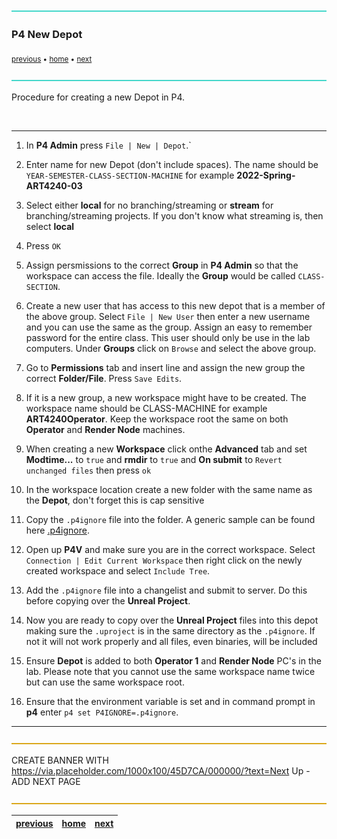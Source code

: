 ![](../images/line3.png)

### P4 New Depot

<sub>[previous](../) • [home](../README.md) • [next](../)</sub>

![](../images/line3.png)

Procedure for creating a new Depot in P4.

<br>

---

1. In **P4 Admin** press `File | New | Depot`.`

2. Enter name for new Depot (don't include spaces). The name should be `YEAR-SEMESTER-CLASS-SECTION-MACHINE` for example **2022-Spring-ART4240-03**

3. Select either **local** for no branching/streaming or **stream** for branching/streaming projects. If you don't know what streaming is, then select **local**

4. Press `OK`

5. Assign persmissions to the correct **Group** in **P4 Admin** so that the workspace can access the file. Ideally the **Group** would be called `CLASS-SECTION`.

6. Create a new user that has access to this new depot that is a member of the above group.  Select `File | New User` then enter a new username and you can use the same as the group. Assign an easy to remember password for the entire class. This user should only be use in the lab computers. Under **Groups** click on `Browse` and select the above group.

7. Go to **Permissions** tab and insert line and assign the new group the correct **Folder/File**. Press `Save Edits`.

8. If it is a new group, a new workspace might have to be created. The workspace name should be CLASS-MACHINE for example **ART4240Operator**. Keep the workspace root the same on both **Operator** and **Render Node** machines.

9. When creating a new **Workspace** click onthe **Advanced** tab and set **Modtime...** to `true` and **rmdir** to `true` and **On submit** to `Revert unchanged files` then press `ok`

10. In the workspace location create a new folder with the same name as the **Depot**, don't forget this is cap sensitive

11. Copy the `.p4ignore` file into the folder. A generic sample can be found here [.p4ignore](../../files/.p4ignore).

12. Open up **P4V** and make sure you are in the correct workspace. Select `Connection | Edit Current Workspace` then right click on the newly created workspace and select `Include Tree`.

13. Add the `.p4ignore` file into a changelist and submit to server. Do this before copying over the **Unreal Project**.

14. Now you are ready to copy over the **Unreal Project** files into this depot making sure the `.uproject` is in the same directory as the `.p4ignore`.  If not it will not work properly and all files, even binaries, will be included

15. Ensure **Depot** is added to both **Operator 1** and **Render Node** PC's in the lab. Please note that you cannot use the same workspace name twice but can use the same workspace root. 

16. Ensure that the environment variable is set and in command prompt in **p4** enter `p4 set P4IGNORE=.p4ignore`.

---

![](../images/line.png)

CREATE BANNER WITH https://via.placeholder.com/1000x100/45D7CA/000000/?text=Next Up - ADD NEXT PAGE

![](../images/line.png)

| [previous](../)| [home](../README.md) | [next](../)|
|---|---|---|
